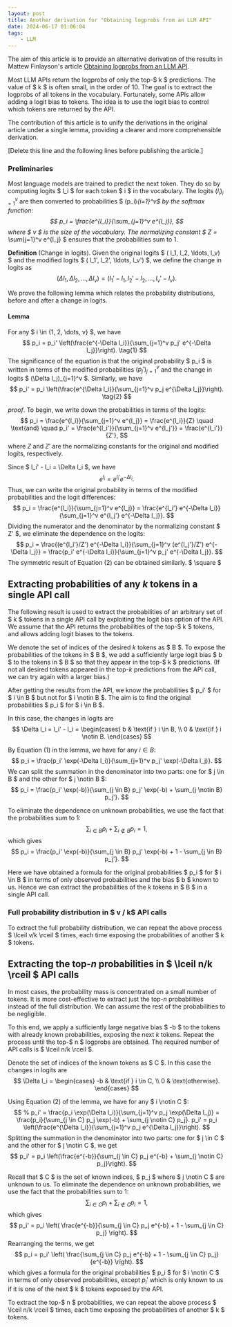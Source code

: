```yaml
---
layout: post
title: Another derivation for "Obtaining logprobs from an LLM API"
date: 2024-06-17 01:06:04
tags: 
    - LLM
---
```

The aim of this article is to provide an alternative derivation of the results in Mattew Finlayson's article [Obtaining logprobs from an LLM API](https://mattf1n.github.io/openlogprobs.html).

Most LLM APIs return the logprobs of only the top-$ k $ predictions. The value of $ k $ is often small, in the order of 10. The goal is to extract the logprobs of all tokens in the vocabulary.
Fortunately, some APIs allow adding a logit bias to tokens.
The idea is to use the logit bias to control which tokens are returned by the API. 

The contribution of this article is to unify the derivations in the original article under a single lemma, providing a clearer and more comprehensible derivation.

[Delete this line and the following lines before publishing the article.]



### Preliminaries
Most language models are trained to predict the next token. They do so by computing logits $ l_i $ for each token $ i $ in the vocabulary. The logits $(l_i)_{i=1}^v$ are then converted to probabilities $ (p_i)_{i=1}^v$ by the softmax function:
$$
p_i = \frac{e^{l_i}}{\sum_{j=1}^v e^{l_j}},
$$
where $ v $ is the size of the vocabulary. The normalizing constant $ Z = \sum_{j=1}^v e^{l_j} $ ensures that the probabilities sum to 1.

**Definition** (Change in logits).
Given the original logits $ ( l_1, l_2, \ldots, l_v) $ and the modified logits $ ( l_1', l_2', \ldots, l_v') $, we define the change in logits as 
$$
( \Delta l_1, \Delta l_2, \ldots, \Delta l_v) = ( l_1' - l_1, l_2' - l_2, \ldots, l_v' - l_v) .
$$

We prove the following lemma which relates the probability distributions, before and after a change in logits.
#### Lemma
For any $ i \in \{1, 2, \dots, v\} $, we have
$$
p_i = p_i' \left(\frac{e^{-\Delta l_i}}{\sum_{j=1}^v p_j' e^{-\Delta l_j}}\right). \tag{1}
$$ 
The significance of the equation is that the original probability $ p_i $ is written in terms of the modified probabilities $(p_j')_{j=1}^v$ and the change in logits $ (\Delta l_j)_{j=1}^v $.
Similarly, we have
$$
p_i' = p_i \left(\frac{e^{\Delta l_i}}{\sum_{j=1}^v p_j e^{\Delta l_j}}\right). \tag{2}
$$

_proof_.
To begin, we write down the probabilities in terms of the logits: 
$$
p_i = \frac{e^{l_i}}{\sum_{j=1}^v e^{l_j}} = \frac{e^{l_i}}{Z} \quad \text{and} \quad p_i' = \frac{e^{l_i'}}{\sum_{j=1}^v e^{l_j'}} = \frac{e^{l_i'}}{Z'},
$$
where $Z$ and $Z'$ are the normalizing constants for the original and modified logits, respectively.

Since $ l_i' - l_i = \Delta l_i $, we have
$$
e^{l_i} = e^{l_i'} e^{-\Delta l_i}.
$$
Thus, we can write the original probability in terms of the modified probabilities and the logit differences:
$$
p_i = \frac{e^{l_i}}{\sum_{j=1}^v e^{l_j}} = \frac{e^{l_i'} e^{-\Delta l_i}}{\sum_{j=1}^v e^{l_j'} e^{-\Delta l_j}}.
$$
Dividing the numerator and the denominator by the normalizing constant $ Z' $, we eliminate the dependence on the logits:
$$
p_i = \frac{(e^{l_i'}/Z') e^{-\Delta l_i}}{\sum_{j=1}^v (e^{l_j'}/Z') e^{-\Delta l_j}} = \frac{p_i' e^{-\Delta l_i}}{\sum_{j=1}^v p_j' e^{-\Delta l_j}}.
$$
The symmetric result of Equation (2) can be obtained similarly.
$ \square $

## Extracting probabilities of any $k$ tokens in a single API call
The following result is used to extract the probabilities of an arbitrary set of $ k $ tokens in a single API call by exploiting the logit bias option of the API.
We assume that the API returns the probabilities of the top-$ k $ tokens, and allows adding logit biases to the tokens.

We denote the set of indices of the desired $k$ tokens as $ B $.  To expose the probabilities of the tokens in $ B $, we add a sufficiently large logit bias $ b $ to the tokens in $ B $ so that they appear in the top-$ k $ predictions. 
(If not all desired tokens appeared in the top-$k$ predictions from the API call, we can try again with a larger bias.)

After getting the results from the API, we know the probabilities $ p_i' $ for $ i \in B $ but not for $ i \notin B $.
The aim is to find the original probabilities $ p_i $ for $ i \in B $.

In this case, the changes in logits are
$$
\Delta l_i = l_i' - l_i = \begin{cases}
b & \text{if } i \in B, \\
0 & \text{if } i \notin B.
\end{cases}
$$

By Equation (1) in the lemma, we have for any $i \in B$:
$$
p_i = \frac{p_i' \exp(-\Delta l_i)}{\sum_{j=1}^v p_j' \exp(-\Delta l_j)}.
$$
We can split the summation in the denominator into two parts: one for $ j \in B $ and the other for $ j \notin B $:
$$
p_i =  \frac{p_i' \exp(-b)}{\sum_{j \in B} p_j' \exp(-b) + \sum_{j \notin B} p_j'}.
$$

<!-- To eliminate this dependence, we can use the fact that the probabilities sum to 1: -->
To eliminate the dependence on unknown probabilities, we use the fact that the probabilities sum to 1:
$$
\sum_{i \in B} p_i + \sum_{i \notin B} p_i = 1,
$$
which gives
$$
p_i = \frac{p_i' \exp(-b)}{\sum_{j \in B} p_j' \exp(-b) + 1 - \sum_{j \in B} p_j'}.
$$

Here we have obtained a formula for the original probabilities $ p_i $ for $ i \in B $ in terms of only observed probabilities and the bias $ b $ known to us. Hence we can extract the probabilities of the $k$ tokens in $ B $ in a single API call.

### Full probability distribution in $ v / k$ API calls
To extract the full probability distribution, we can repeat the above process $ \lceil v/k \rceil $ times, each time exposing the probabilities of another $ k $ tokens. 

## Extracting the top-$n$ probabilities in $ \lceil n/k \rceil $ API calls
In most cases, the probability mass is concentrated on a small number of tokens. It is more cost-effective to extract just the top-$n$ probabilities instead of the full distribution. We can assume the rest of the probabilities to be negligible.

To this end, we apply a sufficiently large negative bias $ -b $ to the tokens with already known probabilities, exposing the next $k$ tokens. Repeat the process until the top-$ n $ logprobs are obtained. The required number of API calls is $ \lceil n/k \rceil $.

Denote the set of indices of the known tokens as $ C $. In this case the changes in logits are
$$
\Delta l_i = \begin{cases}
-b & \text{if } i \in C, \\
0 & \text{otherwise}.
\end{cases}
$$

Using Equation (2) of the lemma, we have for any $ i \notin C $:
$$
% p_i' = \frac{p_i \exp(\Delta l_i)}{\sum_{j=1}^v p_j \exp(\Delta l_j)} = \frac{p_i}{\sum_{j \in C} p_j \exp(-b) + \sum_{j \notin C} p_j}.
p_i' = p_i \left(\frac{e^{\Delta l_i}}{\sum_{j=1}^v p_j e^{\Delta l_j}}\right).
$$
Splitting the summation in the denominator into two parts: one for $ j \in C $ and the other for $ j \notin C $, we get
$$
p_i' = p_i \left(\frac{e^{-b}}{\sum_{j \in C} p_j e^{-b} + \sum_{j \notin C} p_j}\right). 
$$

Recall that $ C $ is the set of known indices, $ p_j $ where $ j \notin C $ are unknown to us. To eliminate the dependence on unknown probabilities, we use the fact that the probabilities sum to 1:
$$
\sum_{i \in C} p_i + \sum_{i \notin C} p_i = 1,
$$
which gives
$$
p_i' = p_i \left( \frac{e^{-b}}{\sum_{j \in C} p_j e^{-b} + 1 - \sum_{j \in C} p_j} \right).
$$
Rearranging the terms, we get
$$
p_i = p_i' \left( \frac{\sum_{j \in C} p_j e^{-b} + 1 - \sum_{j \in C} p_j}{e^{-b}} \right).
$$
which gives a formula for the original probabilities $ p_i $ for $ i \notin C $ in terms of only observed probabilities, except $p_i'$ which is only known to us if it is one of the next $ k $ tokens exposed by the API.

To extract the top-$ n $ probabilities, we can repeat the above process $ \lceil n/k \rceil $ times, each time exposing the probabilities of another $ k $ tokens.